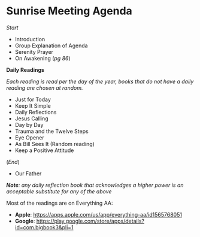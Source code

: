 # **Sunrise Meeting Agenda**
*Start*
- Introduction
- Group Explanation of Agenda
- Serenity Prayer
- On Awakening (*pg 86*)

**Daily Readings**

*Each reading is read per the day of the year, books that do not have a daily reading are chosen at random.*

* Just for Today
* Keep It Simple
* Daily Reflections
* Jesus Calling
* Day by Day
* Trauma and the Twelve Steps
* Eye Opener
* As Bill Sees It (Random reading)
* Keep a Positive Attitude

(*End*) 
* Our Father 

***Note**: any daily reflection book that acknowledges a higher power is an acceptable substitute for any of the above*

Most of the readings are on Everything AA:
* **Apple**: https://apps.apple.com/us/app/everything-aa/id1565768051
* **Google**: https://play.google.com/store/apps/details?id=com.bigbook3&pli=1
